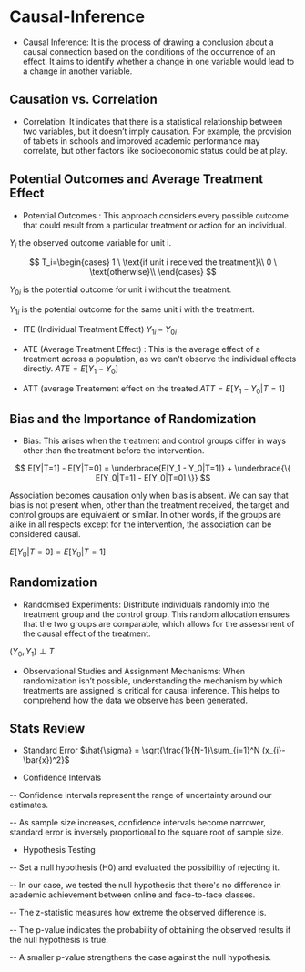 # Causal-Inference

- Causal Inference: It is the process of drawing a conclusion about a causal connection based on the conditions of the occurrence of an effect. It aims to identify whether a change in one variable would lead to a change in another variable.

## Causation vs. Correlation

- Correlation: It indicates that there is a statistical relationship between two variables, but it doesn’t imply causation. For example, the provision of tablets in schools and improved academic performance may correlate, but other factors like socioeconomic status could be at play.
  
## Potential Outcomes and Average Treatment Effect

- Potential Outcomes : This approach considers every possible outcome that could result from a particular treatment or action for an individual. 

$Y_{i}$  the observed outcome variable for unit i.

$$ T_i=\begin{cases}
1 \ \text{if unit i received the treatment}\\
0 \ \text{otherwise}\\
\end{cases} $$

$Y_{0i}$  is the potential outcome for unit i without the treatment.

$Y_{1i}$  is the potential outcome for the same unit i with the treatment.

- ITE (Individual Treatment Effect)
 $Y_{1i} - Y_{0i}$

- ATE (Average Treatment Effect) : This is the average effect of a treatment across a population, as we can't observe the individual effects directly.  $ATE = E[Y_1 - Y_0]$

- ATT (average Treatement effect on the treated
$ATT = E[Y_1 - Y_0 | T=1]$

## Bias and the Importance of Randomization

- Bias: This arises when the treatment and control groups differ in ways other than the treatment before the intervention.

$$ E[Y|T=1] - E[Y|T=0] = \underbrace{E[Y_1 - Y_0|T=1]} + \underbrace{\{ E[Y_0|T=1] - E[Y_0|T=0] \}} $$

Association becomes causation only when bias is absent. We can say that bias is not present when, other than the treatment received, the target and control groups are equivalent or similar. In other words, if the groups are alike in all respects except for the intervention, the association can be considered causal.

$E[Y_0|T=0]=E[Y_0|T=1]$

## Randomization

- Randomised Experiments: Distribute individuals randomly into the treatment group and the control group. This random allocation ensures that the two groups are comparable, which allows for the assessment of the causal effect of the treatment.

$(Y_0, Y_1) \perp T$

- Observational Studies and Assignment Mechanisms: When randomization isn’t possible, understanding the mechanism by which treatments are assigned is critical for causal inference. This helps to comprehend how the data we observe has been generated.

## Stats Review

- Standard Error
$\hat{\sigma} = \sqrt{\frac{1}{N-1}\sum_{i=1}^N (x_{i}-\bar{x})^2}$

- Confidence Intervals

-- Confidence intervals represent the range of uncertainty around our estimates.
  
-- As sample size increases, confidence intervals become narrower, standard error is inversely proportional to the square root of sample size.

- Hypothesis Testing

-- Set a null hypothesis (H0) and evaluated the possibility of rejecting it.
  
-- In our case, we tested the null hypothesis that there's no difference in academic achievement between online and face-to-face classes.

-- The z-statistic measures how extreme the observed difference is.

-- The p-value indicates the probability of obtaining the observed results if the null hypothesis is true.

-- A smaller p-value strengthens the case against the null hypothesis.


